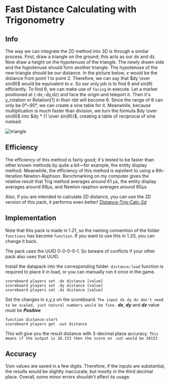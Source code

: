 Fast Distance Calculating with Trigonometry
====================
## Info
The way we can integrate the 2D method into 3D is through a similar process. First, draw a triangle on the ground; this acts as our dx and dz. Now draw a height on the hypotenuse of the triangle. The newly drawn side and the hypotenuse should form another triangle. The hypotenuse of the new triangle should be our distance. In the picture below, $e$ would be the distance from point 1 to point 2. Therefore, we can say that $dy \over sin(θ)$ would be equivalent to $e$. So our only job is to find θ and sin(θ) efficiently. To find θ, we can make use of `facing` in execute. Let a marker positioned at (-dx,-dy,dz) and face the origin and teleport it. Then it's y_rotation or Rotation[1] in their nbt will become θ. Since the range of θ can only be 0°~90°, we can create a sine table for it. Meanwhile, because multiplication is much faster than division, we turn the formula $dy \over sin(θ)$ into $dy * {1 \over sin(θ)}$, creating a table of reciprocal of sine instead.

![triangle](https://github.com/SuperSwordTW/Distance-Trig-Calc-3d/assets/63050705/78ce86d3-4ec3-463d-af5f-c255d9a01402)

## Efficiency

The efficiency of this method is fairly good; it's tested to be faster than other known methods by quite a bit—for example, the entity display method.
Meanwhile, the efficiency of this method is eqivilent to using a 6th-iteration Newton-Raphson.
Benchmarking on my computer gives the relative result that Trig method averages around 61 μs, the entity display averages around 89μs, and Newton rasphon averages around 60μs

Also, if you are intended to calculate 2D distance, you can use the 2D version of this pack, it performs even better! [Distance-Trig-Calc-2d](https://github.com/SuperSwordTW/Distance-Trig-Calc-2d)

## Implementation
Note that this pack is made in 1.21, so the naming convention of the folder `functions` has become `function`. If you want to use this in 1.20, you can change it back.

The pack uses the UUID 0-0-0-0-1. So beware of conflicts if your other pack also uses that UUID.

Install the datapack into the corresponding folder.
`distance:load` function is required to place it in load, or you can manually run it once in the game.
```
scoreboard players set .dx distance [value]
scoreboard players set .dy distance [value]
scoreboard players set .dz distance [value]
```
Set the changes in x,y,z on the scoreboard.
`The input dx dy dz don't need to be scaled, just natural numbers would be fine.`
***dx***, ***dy*** and ***dz*** value must be ***Positive***
```
function distance:start
scoreboard players get .out distance
```
This will give you the result distance with 3-decimal place accuracy.
`This means if the output is 20.153 then the score on .out would be 20153`

## Accuracy
$1/sin$ values are saved in a few digits. Therefore, if the inputs are substantial, the results would be slightly inaccurate, but mostly in the third decimal place.
Overall, some minor errors shouldn't affect its usage.
